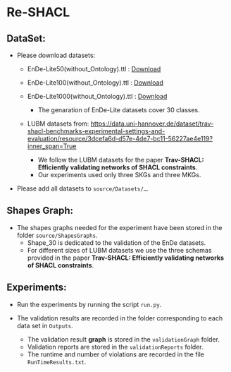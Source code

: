 # Re-SHACL

## DataSet:

* Please download datasets:
    * EnDe-Lite50(without_Ontology).ttl : [Download](https://drive.google.com/file/d/14RXnJZL9e6ZdbFtfPH69t1lI5Idbnkze/view?usp=drive_link)
    * EnDe-Lite100(without_Ontology).ttl : [Download](https://drive.google.com/file/d/1xWMp2mSEk0i7X_nHp3JjZRnvt3bPiz96/view?usp=drive_link)
    * EnDe-Lite1000(without_Ontology).ttl : [Download](https://drive.google.com/file/d/1B2Xbukuj93vHeRBvbgnPCoYAxbHcC7Hg/view?usp=drive_link)
      * The genaration of EnDe-Lite datasets cover 30 classes.

    * LUBM datasets from: https://data.uni-hannover.de/dataset/trav-shacl-benchmarks-experimental-settings-and-evaluation/resource/3dcefa6d-d57e-4de7-bc11-56227ae4e119?inner_span=True
      * We follow the LUBM datasets for the paper **Trav-SHACL: Efficiently validating networks of SHACL constraints**.
      * Our experiments used only three SKGs and three MKGs.

* Please add all datasets to `source/Datasets/…`.

## Shapes Graph:

* The shapes graphs needed for the experiment have been stored in the folder `source/ShapesGraphs`.
  * Shape_30 is dedicated to the validation of the EnDe datasets.
  * For different sizes of LUBM datasets we use the three schemas provided in the paper **Trav-SHACL: Efficiently validating networks of SHACL constraints**.

## Experiments:

  * Run the experiments by running the script `run.py`.
  
  * The validation results are recorded in the folder corresponding to each data set in `Outputs`.
    * The validation result **graph** is stored in the `validationGraph` folder. 
    * Validation reports are stored in the `validationReports` folder. 
    * The runtime and number of violations are recorded in the file `RunTimeResults.txt`.